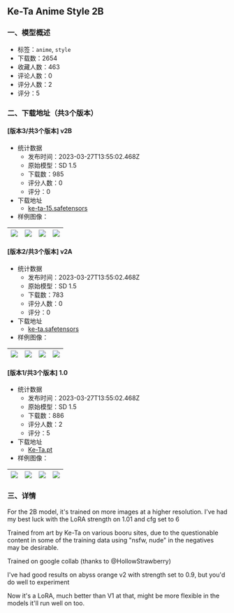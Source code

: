 ## Ke-Ta Anime Style 2B
### 一、模型概述

- 标签：`anime`, `style`
- 下载数：2654
- 收藏人数：463
- 评论人数：0
- 评分人数：2
- 评分：5

### 二、下载地址（共3个版本）

#### [版本3/共3个版本] v2B

- 统计数据
  - 发布时间：2023-03-27T13:55:02.468Z
  - 原始模型：SD 1.5
  - 下载数：985
  - 评分人数：0
  - 评分：0
- 下载地址
  - [ke-ta-15.safetensors](https://civitai.com/api/download/models/30136)
- 样例图像：

| <img src="https://image.civitai.com/xG1nkqKTMzGDvpLrqFT7WA/237eb35a-7f37-4457-8ec3-a655e7a4bf00/width=450/341848.jpeg" /> | <img src="https://image.civitai.com/xG1nkqKTMzGDvpLrqFT7WA/2acb3b93-74b3-48a4-be2c-c20f9a430e00/width=450/341847.jpeg" /> | <img src="https://image.civitai.com/xG1nkqKTMzGDvpLrqFT7WA/00b5a942-9990-4e27-06b4-3ca2fa71b200/width=450/341846.jpeg" /> | <img src="https://image.civitai.com/xG1nkqKTMzGDvpLrqFT7WA/c86a2f0a-9bf9-42a0-7759-d82190e4dd00/width=450/341845.jpeg" /> |
| ---- | ---- | ---- | ---- |

#### [版本2/共3个版本] v2A

- 统计数据
  - 发布时间：2023-03-27T13:55:02.468Z
  - 原始模型：SD 1.5
  - 下载数：783
  - 评分人数：0
  - 评分：0
- 下载地址
  - [ke-ta.safetensors](https://civitai.com/api/download/models/24729)
- 样例图像：

| <img src="https://image.civitai.com/xG1nkqKTMzGDvpLrqFT7WA/da96e94a-32dd-4dd5-9bce-c75d39c98900/width=450/269912.jpeg" /> | <img src="https://image.civitai.com/xG1nkqKTMzGDvpLrqFT7WA/c14dce11-8a7e-45e5-05f7-973989422500/width=450/269913.jpeg" /> | <img src="https://image.civitai.com/xG1nkqKTMzGDvpLrqFT7WA/151aa4f0-8d3e-4eda-0411-a2df88f8a100/width=450/269911.jpeg" /> | <img src="https://image.civitai.com/xG1nkqKTMzGDvpLrqFT7WA/62169910-9843-40d1-9a65-28501213fa00/width=450/269910.jpeg" /> |
| ---- | ---- | ---- | ---- |

#### [版本1/共3个版本] 1.0

- 统计数据
  - 发布时间：2023-03-27T13:55:02.468Z
  - 原始模型：SD 1.5
  - 下载数：886
  - 评分人数：2
  - 评分：5
- 下载地址
  - [Ke-Ta.pt](https://civitai.com/api/download/models/8306)
- 样例图像：

| <img src="https://image.civitai.com/xG1nkqKTMzGDvpLrqFT7WA/a7a11410-3a0d-4a04-719a-f087e8ff0d00/width=450/111202.jpeg" /> | <img src="https://image.civitai.com/xG1nkqKTMzGDvpLrqFT7WA/62c64c55-f33c-4c15-035b-564d71d71100/width=450/78656.jpeg" /> | <img src="https://image.civitai.com/xG1nkqKTMzGDvpLrqFT7WA/dd6b972b-2915-44ce-35b8-424de5752e00/width=450/78665.jpeg" /> | <img src="https://image.civitai.com/xG1nkqKTMzGDvpLrqFT7WA/d321db97-b40b-4bdb-545c-083a5c224c00/width=450/78664.jpeg" /> |
| ---- | ---- | ---- | ---- |


### 三、详情
<p>For the 2B model, it's trained on more images at a higher resolution. I've had my best luck with the LoRA strength on 1.01 and cfg set to 6</p><p></p><p>Trained from art by Ke-Ta on various booru sites, due to the questionable content in some of the training data using "nsfw, nude" in the negatives may be desirable.</p><p>Trained on google collab (thanks to <span data-type="mention" class="mantine-1yiar0p" data-id="mention:176954" data-label="HollowStrawberry">@HollowStrawberry</span>)</p><p>I've had good results on abyss orange v2 with strength set to 0.9, but you'd do well to experiment</p><p></p><p>Now it's a LoRA, much better than V1 at that, might be more flexible in the models it'll run well on too.</p><p></p>